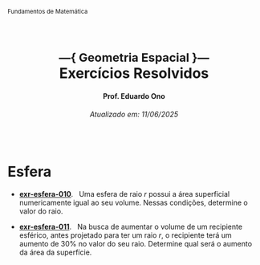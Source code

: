 <sup>Fundamentos de Matemática</sup>
<img alt="" width="100%" height="2px" align="right">

&nbsp;

<h1 align="center"><sup>—{ Geometria Espacial }—</sup><br>Exercícios Resolvidos</h1>
<h4 align="center">Prof. Eduardo Ono</h4>
<h6 align="center">Atualizado em: 11/06/2025<sup></h6>

&nbsp;

# Esfera

* [__exr-esfera-010__](./exercicios-resolvidos/exr-010.ipynb). &nbsp; Uma esfera de raio $r$ possui a área superficial numericamente igual ao seu volume. Nessas condições, determine o valor do raio.

* [__exr-esfera-011__](./exercicios-resolvidos/exr-esfera-011.ipynb). &nbsp; Na busca de aumentar o volume de um recipiente esférico, antes projetado para ter um raio $r$, o recipiente terá um aumento de 30% no valor do seu raio. Determine qual será o aumento da área da superfície.

&nbsp;
